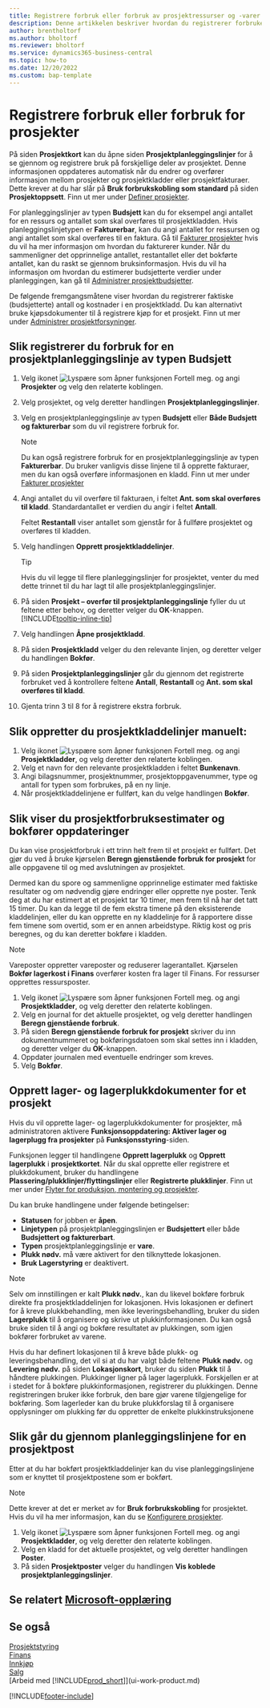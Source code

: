 ```yaml
---
title: Registrere forbruk eller forbruk av prosjektressurser og -varer
description: Denne artikkelen beskriver hvordan du registrerer forbruket av varer eller ressurser på prosjekter i prosjektstyring.
author: brentholtorf
ms.author: bholtorf
ms.reviewer: bholtorf
ms.service: dynamics365-business-central
ms.topic: how-to
ms.date: 12/20/2022
ms.custom: bap-template
---
```

# <a name="record-consumption-or-usage-for-jobs" />Registrere forbruk eller forbruk for prosjekter

På siden **Prosjektkort** kan du åpne siden **Prosjektplanleggingslinjer** for å se gjennom og registrere bruk på forskjellige deler av prosjektet. Denne informasjonen oppdateres automatisk når du endrer og overfører informasjon mellom prosjekter og prosjektkladder eller prosjektfakturaer. Dette krever at du har slår på **Bruk forbrukskobling som standard** på siden **Prosjektoppsett**. Finn ut mer under [Definer prosjekter](projects-how-setup-jobs.md).  

<!-- Not really sure what this paragraph is saying, or why we start with it. Why do you transfer information between jobs and job journals or job invoices? I get the use of resources and items, but what about G/L account and Text?

On the Jobs Setup page there's an Apply Usage Link by Default toggle. Guessing that's what we're referring to -->

For planleggingslinjer av typen **Budsjett** kan du for eksempel angi antallet for en ressurs og antallet som skal overføres til prosjektkladden. Hvis planleggingslinjetypen er **Fakturerbar**, kan du angi antallet for ressursen og angi antallet som skal overføres til en faktura. Gå til [Fakturer prosjekter](projects-how-invoice-jobs.md) hvis du vil ha mer informasjon om hvordan du fakturerer kunder. Når du sammenligner det opprinnelige antallet, restantallet eller det bokførte antallet, kan du raskt se gjennom bruksinformasjon. Hvis du vil ha informasjon om hvordan du estimerer budsjetterte verdier under planleggingen, kan gå til [Administrer prosjektbudsjetter](projects-how-manage-budgets.md).  

De følgende fremgangsmåtene viser hvordan du registrerer faktiske (budsjetterte) antall og kostnader i en prosjektkladd. Du kan alternativt bruke kjøpsdokumenter til å registrere kjøp for et prosjekt. Finn ut mer under [Administrer prosjektforsyninger](projects-how-manage-project-supplies.md).

## <a name="to-record-usage-for-a-job-planning-line-of-type-budget" />Slik registrerer du forbruk for en prosjektplanleggingslinje av typen Budsjett

1. Velg ikonet ![Lyspære som åpner funksjonen Fortell meg.](media/ui-search/search_small.png "Fortell hva du vil gjøre") og angi **Prosjekter** og velg den relaterte koblingen.  
2. Velg prosjektet, og velg deretter handlingen **Prosjektplanleggingslinjer**. 
3. Velg en prosjektplanleggingslinje av typen **Budsjett** eller **Både Budsjett og fakturerbar** som du vil registrere forbruk for.   

    > [!NOTE]
    > Du kan også registrere forbruk for en prosjektplanleggingslinje av typen **Fakturerbar**. Du bruker vanligvis disse linjene til å opprette fakturaer, men du kan også overføre informasjonen en kladd. Finn ut mer under [Fakturer prosjekter](projects-how-invoice-jobs.md) <!--However, when you do that, a job planning line of type **Budget** is created to match the billable line. For more information, see [Manage Job Budgets](projects-how-manage-budgets.md).-->

4. Angi antallet du vil overføre til fakturaen, i feltet **Ant. som skal overføres til kladd**. Standardantallet er verdien du angir i feltet **Antall**.

    Feltet **Restantall** viser antallet som gjenstår for å fullføre prosjektet og overføres til kladden. <!--Should we mention that this field is not shown by default, and that if they want to use it they must add it?--> 
5. Velg handlingen **Opprett prosjektkladdelinjer**.

    > [!TIP]
    > Hvis du vil legge til flere planleggingslinjer for prosjektet, venter du med dette trinnet til du har lagt til alle prosjektplanleggingslinjer.
6. På siden **Prosjekt – overfør til prosjektplanleggingslinje** fyller du ut feltene etter behov, og deretter velger du **OK**-knappen. [!INCLUDE[tooltip-inline-tip](includes/tooltip-inline-tip_md.md)]
7. Velg handlingen **Åpne prosjektkladd**.  
8. På siden **Prosjektkladd** velger du den relevante linjen, og deretter velger du handlingen **Bokfør**.
9. På siden **Prosjektplanleggingslinjer** går du gjennom det registrerte forbruket ved å kontrollere feltene **Antall**, **Restantall** og **Ant. som skal overføres til kladd**.  
10. Gjenta trinn 3 til 8 for å registrere ekstra forbruk.  

## <a name="to-create-job-journal-lines-manually" />Slik oppretter du prosjektkladdelinjer manuelt:

1. Velg ikonet ![Lyspære som åpner funksjonen Fortell meg.](media/ui-search/search_small.png "Fortell hva du vil gjøre") og angi **Prosjektkladder**, og velg deretter den relaterte koblingen.  
2. Velg et navn for den relevante prosjektkladden i feltet **Bunkenavn**.  
3. Angi bilagsnummer, prosjektnummer, prosjektoppgavenummer, type og antall for typen som forbrukes, på en ny linje.  
4. Når prosjektkladdelinjene er fullført, kan du velge handlingen **Bokfør**.  

## <a name="to-view-job-usage-estimates-and-post-updates" />Slik viser du prosjektforbruksestimater og bokfører oppdateringer

Du kan vise prosjektforbruk i ett trinn helt frem til et prosjekt er fullført. Det gjør du ved å bruke kjørselen **Beregn gjenstående forbruk for prosjekt** for alle oppgavene til og med avslutningen av prosjektet.  

Dermed kan du spore og sammenligne opprinnelige estimater med faktiske resultater og om nødvendig gjøre endringer eller opprette nye poster. Tenk deg at du har estimert at et prosjekt tar 10 timer, men frem til nå har det tatt 15 timer. Du kan da legge til de fem ekstra timene på den eksisterende kladdelinjen, eller du kan opprette en ny kladdelinje for å rapportere disse fem timene som overtid, som er en annen arbeidstype. Riktig kost og pris beregnes, og du kan deretter bokføre i kladden.  

> [!NOTE]  
> Vareposter oppretter vareposter og reduserer lagerantallet. Kjørselen **Bokfør lagerkost i Finans** overfører kosten fra lager til Finans. For ressurser opprettes ressursposter.  

1. Velg ikonet ![Lyspære som åpner funksjonen Fortell meg.](media/ui-search/search_small.png "Fortell hva du vil gjøre") og angi **Prosjektkladder**, og velg deretter den relaterte koblingen.  
2. Velg en journal for det aktuelle prosjektet, og velg deretter handlingen **Beregn gjenstående forbruk**.  
3. På siden **Beregn gjenstående forbruk for prosjekt** skriver du inn dokumentnummeret og bokføringsdatoen som skal settes inn i kladden, og deretter velger du **OK**-knappen.  
4. Oppdater journalen med eventuelle endringer som kreves.  
5. Velg **Bokfør**.

## <a name="create-inventory-and-warehouse-pick-documents-for-a-job" />Opprett lager- og lagerplukkdokumenter for et prosjekt

Hvis du vil opprette lager- og lagerplukkdokumenter for prosjekter, må administratoren aktivere **Funksjonsoppdatering: Aktiver lager og lagerplugg fra prosjekter** på **Funksjonsstyring**-siden.

Funksjonen legger til handlingene **Opprett lagerplukk** og **Opprett lagerplukk** i **prosjektkortet**. Når du skal opprette eller registrere et plukkdokument, bruker du handlingene **Plassering/plukklinjer/flyttingslinjer** eller **Registrerte plukklinjer**. Finn ut mer under [Flyter for produksjon, montering og prosjekter](design-details-internal-warehouse-flows.md).

Du kan bruke handlingene under følgende betingelser:

* **Statusen** for jobben er **åpen**.
* **Linjetypen** på prosjektplanleggingslinjen er **Budsjettert** eller både **Budsjettert og fakturerbart**.
* **Typen** prosjektplanleggingslinje er **vare**.
* **Plukk nødv.** må være aktivert for den tilknyttede lokasjonen.
* **Bruk Lagerstyring** er deaktivert.

> [!NOTE] 
> Selv om innstillingen er kalt **Plukk nødv.**, kan du likevel bokføre forbruk direkte fra prosjektkladdelinjen for lokasjonen. Hvis lokasjonen er definert for å kreve plukkbehandling, men ikke leveringsbehandling, bruker du siden **Lagerplukk** til å organisere og skrive ut plukkinformasjonen. Du kan også bruke siden til å angi og bokføre resultatet av plukkingen, som igjen bokfører forbruket av varene. 
> 
> Hvis du har definert lokasjonen til å kreve både plukk- og leveringsbehandling, det vil si at du har valgt både feltene **Plukk nødv.** og **Levering nødv.** på siden **Lokasjonskort**, bruker du siden **Plukk** til å håndtere plukkingen. Plukkinger ligner på lager lagerplukk. Forskjellen er at i stedet for å bokføre plukkinformasjonen, registrerer du plukkingen. Denne registreringen bruker ikke forbruk, den bare gjør varene tilgjengelige for bokføring. Som lagerleder kan du bruke plukkforslag til å organisere opplysninger om plukking før du oppretter de enkelte plukkinstruksjonene

## <a name="to-review-planning-lines-for-a-job-ledger-entry" />Slik går du gjennom planleggingslinjene for en prosjektpost

Etter at du har bokført prosjektkladdelinjer kan du vise planleggingslinjene som er knyttet til prosjektpostene som er bokført.

> [!NOTE]  
> Dette krever at det er merket av for **Bruk forbrukskobling** for prosjektet. Hvis du vil ha mer informasjon, kan du se [Konfigurere prosjekter](projects-how-setup-jobs.md).  

1. Velg ikonet ![Lyspære som åpner funksjonen Fortell meg.](media/ui-search/search_small.png "Fortell hva du vil gjøre") og angi **Prosjektkladder**, og velg deretter den relaterte koblingen.  
2. Velg en kladd for det aktuelle prosjektet, og velg deretter handlingen **Poster**.  
3. På siden **Prosjektposter** velger du handlingen **Vis koblede prosjektplanleggingslinjer**.

## <a name="see-related-microsoft-trainingtrainingpathspost-job-usage-sales" />Se relatert [Microsoft-opplæring](/training/paths/post-job-usage-sales/)

## <a name="see-also" />Se også

[Prosjektstyring](projects-manage-projects.md)  
[Finans](finance.md)  
[Innkjøp](purchasing-manage-purchasing.md)  
[Salg](sales-manage-sales.md)  
[Arbeid med [!INCLUDE[prod_short](includes/prod_short.md)]](ui-work-product.md)  


[!INCLUDE[footer-include](includes/footer-banner.md)]
